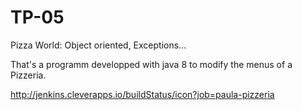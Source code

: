 # TP-05
Pizza World: Object oriented, Exceptions...

That's a programm developped with java 8 to modify the menus of a Pizzeria.

http://jenkins.cleverapps.io/buildStatus/icon?job=paula-pizzeria
